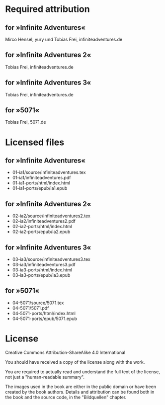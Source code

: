 Required attribution
====================

for »Infinite Adventures«
-------------------------
Mirco Hensel, yury und Tobias Frei, infiniteadventures.de

for »Infinite Adventures 2«
---------------------------
Tobias Frei, infiniteadventures.de

for »Infinite Adventures 3«
---------------------------
Tobias Frei, infiniteadventures.de

for »5071«
---------------------------
Tobias Frei, 5071.de


Licensed files
==============

for »Infinite Adventures«
-------------------------
- 01-ia1/source/infiniteadventures.tex
- 01-ia1/infiniteadventures.pdf
- 01-ia1-ports/html/index.html
- 01-ia1-ports/epub/ia1.epub

for »Infinite Adventures 2«
---------------------------
- 02-ia2/source/infiniteadventures2.tex
- 02-ia2/infiniteadventures2.pdf
- 02-ia2-ports/html/index.html
- 02-ia2-ports/epub/ia2.epub

for »Infinite Adventures 3«
---------------------------
- 03-ia3/source/infiniteadventures3.tex
- 03-ia3/infiniteadventures3.pdf
- 03-ia3-ports/html/index.html
- 03-ia3-ports/epub/ia3.epub

for »5071«
---------------------------
- 04-5071/source/5071.tex
- 04-5071/5071.pdf
- 04-5071-ports/html/index.html
- 04-5071-ports/epub/5071.epub


License
=======
Creative Commons Attribution-ShareAlike 4.0 International

You should have received a copy of the license along with the work.

You are required to actually read and understand the full text
of the license, not just a "human-readable summary".

The images used in the book are either in the public domain
or have been created by the book authors. Details and attribution
can be found both in the book and the source code,
in the "Bildquellen" chapter.

